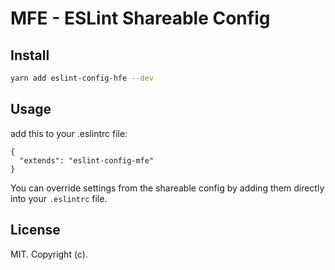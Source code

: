 # MFE - ESLint Shareable Config

## Install

```bash
yarn add eslint-config-hfe --dev
```

## Usage

add this to your .eslintrc file:

```
{
  "extends": "eslint-config-mfe"
}
```

You can override settings from the shareable config by adding them directly into your
`.eslintrc` file.

## License

MIT. Copyright (c).
